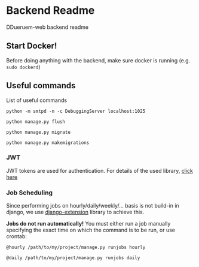 # Backend Readme

DDueruem-web backend readme

## Start Docker!
Before doing anything with the backend, make sure docker is running (e.g. `sudo dockerd`)

## Useful commands

List of useful commands

```
python -m smtpd -n -c DebuggingServer localhost:1025
```

```
python manage.py flush
```

```
python manage.py migrate
```

```
python manage.py makemigrations
```

### JWT

JWT tokens are used for authentication. For details of the used
library, [click here](https://django-rest-framework-simplejwt.readthedocs.io/en/latest/index.html)

### Job Scheduling

Since performing jobs on hourly/daily/weekly/... basis is not build-in in django, we
use [django-extension](https://django-extensions.readthedocs.io/en/latest/#) library to achieve this.

**Jobs do not run automatically!** You must either run a job manually specifying the exact time on which the command 
is to be run, or use crontab:
```
@hourly /path/to/my/project/manage.py runjobs hourly
```

```
@daily /path/to/my/project/manage.py runjobs daily
```
